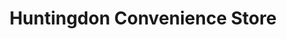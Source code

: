 ---
title: "Huntingdon Convenience Store"
url: /derby/huntingdon-convenience-store/
shop: convenience
---